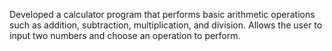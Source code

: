 Developed a calculator program that performs basic arithmetic operations such as addition, subtraction, multiplication, and division. Allows the user to input two numbers and choose an operation to perform.
